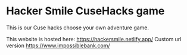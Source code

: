 # Hacker Smile CuseHacks game
 This is our Cuse hacks choose your own adventure game.

This website is hosted here: https://hackersmile.netlify.app/
Custom url version https://www.impossiblebank.com/
